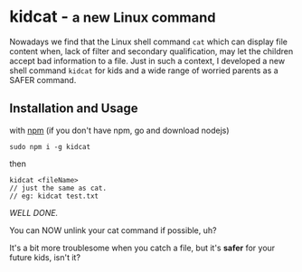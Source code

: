 # kidcat - <small> a new Linux command</small>
Nowadays we find that the Linux shell command `cat` which can display file content when, lack of filter and secondary qualification, may let the children accept bad information to a file. Just in such a context, I developed a new shell command `kidcat` for kids and a wide range of worried parents as a SAFER command.

## Installation and Usage
with [npm](https://npmjs.com/package/kidcat)
(if you don't have npm, go and download nodejs)
```console
sudo npm i -g kidcat
```
then
```console
kidcat <fileName>
// just the same as cat.
// eg: kidcat test.txt
```

*WELL DONE.*

You can NOW unlink your cat command if possible, uh?

It's a bit more troublesome when you catch a file, but it's **safer** for your future kids, isn't it?